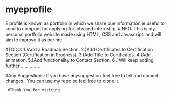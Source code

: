 # myeprofile
  E profile is known as portfolio  in which we share oue information ie useful to send to compont for applying for jobs and internship.
#INFO:
   This is my personal portfolio website made using HTML, CSS and Javascript. and will aim to improve it as per me 
   
   #TODO:
       1.)Add a Roadmap Section.
       2.)Add Certificates to Certification Section (Certification in Progress).
       3.)Add Title to Certificates.
       4.)Add animation.
       5.)Add functionality to Contact Section.
       6 .)Will keep adding further ................
       
 #Any Suggestions:
     If you have anysuggestion feel free to tell and commit changes . You can use my repo so feel free to clone it.
     
     
     #Thank You for visiting 
